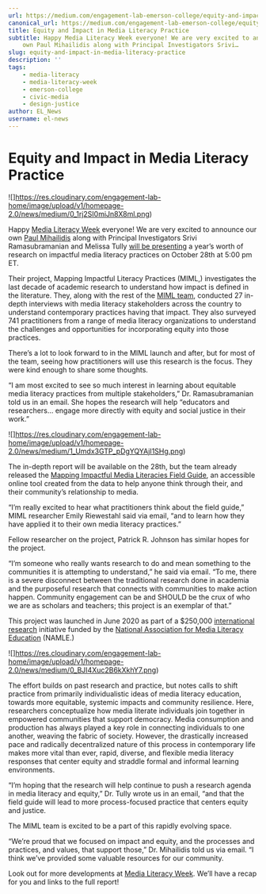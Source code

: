 ```yaml
---
url: https://medium.com/engagement-lab-emerson-college/equity-and-impact-in-media-literacy-practice-639f84eb298
canonical_url: https://medium.com/engagement-lab-emerson-college/equity-and-impact-in-media-literacy-practice-639f84eb298
title: Equity and Impact in Media Literacy Practice
subtitle: Happy Media Literacy Week everyone! We are very excited to announce our
    own Paul Mihailidis along with Principal Investigators Srivi…
slug: equity-and-impact-in-media-literacy-practice
description: ''
tags:
    - media-literacy
    - media-literacy-week
    - emerson-college
    - civic-media
    - design-justice
author: EL_News
username: el-news
---
```


# Equity and Impact in Media Literacy Practice

![]https://res.cloudinary.com/engagement-lab-home/image/upload/v1/homepage-2.0/news/medium/0_1rj2SI0miJn8X8ml.png)

Happy [Media Literacy Week](https://medialiteracyweek.us/) everyone! We are very excited to announce our own [Paul Mihailidis](https://www.emerson.edu/faculty-staff-directory/paul-mihailidis) along with Principal Investigators Srivi Ramasubramanian and Melissa Tully [will be presenting](https://us02web.zoom.us/webinar/register/WN_ZeNbudpfREmfk_Ou4kc5ig) a year’s worth of research on impactful media literacy practices on October 28th at 5:00 pm ET.

Their project, Mapping Impactful Literacy Practices (MIML,) investigates the last decade of academic research to understand how impact is defined in the literature. They, along with the rest of the [MIML team](https://mappingimpactfulml.org/team/), conducted 27 in-depth interviews with media literacy stakeholders across the country to understand contemporary practices having that impact. They also surveyed 741 practitioners from a range of media literacy organizations to understand the challenges and opportunities for incorporating equity into those practices.

There’s a lot to look forward to in the MIML launch and after, but for most of the team, seeing how practitioners will use this research is the focus. They were kind enough to share some thoughts.

“I am most excited to see so much interest in learning about equitable media literacy practices from multiple stakeholders,” Dr. Ramasubramanian told us in an email. She hopes the research will help “educators and researchers… engage more directly with equity and social justice in their work.”

![]https://res.cloudinary.com/engagement-lab-home/image/upload/v1/homepage-2.0/news/medium/1_Umdx3GTP_pDgYQYAjI1SHg.png)

The in-depth report will be available on the 28th, but the team already released the [Mapping Impactful Media Literacies Field Guide](https://mappingimpactfulml.org/guide), an accessible online tool created from the data to help anyone think through their, and their community’s relationship to media.

“I’m really excited to hear what practitioners think about the field guide,” MIML researcher Emily Riewestahl said via email, “and to learn how they have applied it to their own media literacy practices.”

Fellow researcher on the project, Patrick R. Johnson has similar hopes for the project.

“I’m someone who really wants research to do and mean something to the communities it is attempting to understand,” he said via email. “To me, there is a severe disconnect between the traditional research done in academia and the purposeful research that connects with communities to make action happen. Community engagement can be and SHOULD be the crux of who we are as scholars and teachers; this project is an exemplar of that.”

This project was launched in June 2020 as part of a $250,000 [international](https://westernsydney.edu.au/ics/news/report_adult_media_literacy_in_australia) [research](https://www.westernsydney.edu.au/newscentre/news_centre/more_news_stories/national_study_finds_disadvantaged_australian_adults_are_the_least_media_literate) initiative funded by the [National Association for Media Literacy Education](https://namle.net/) (NAMLE.)

![]https://res.cloudinary.com/engagement-lab-home/image/upload/v1/homepage-2.0/news/medium/0_BJI4Xuc2B6kXkhY7.png)

The effort builds on past research and practice, but notes calls to shift practice from primarily individualistic ideas of media literacy education, towards more equitable, systemic impacts and community resilience. Here, researchers conceptualize how media literate individuals join together in empowered communities that support democracy. Media consumption and production has always played a key role in connecting individuals to one another, weaving the fabric of society. However, the drastically increased pace and radically decentralized nature of this process in contemporary life makes more vital than ever, rapid, diverse, and flexible media literacy responses that center equity and straddle formal and informal learning environments.

“I’m hoping that the research will help continue to push a research agenda in media literacy and equity,” Dr. Tully wrote us in an email, “and that the field guide will lead to more process-focused practice that centers equity and justice.

The MIML team is excited to be a part of this rapidly evolving space.

“We’re proud that we focused on impact and equity, and the processes and practices, and values, that support those,” Dr. Mihailidis told us via email. “I think we’ve provided some valuable resources for our community.

Look out for more developments at [Media Literacy Week](https://medialiteracyweek.us/wp-content/uploads/2021/10/2021-MLW-Press-Release.pdf). We’ll have a recap for you and links to the full report!
